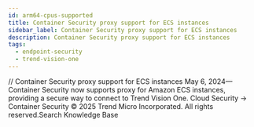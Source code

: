 ```yaml
---
id: arm64-cpus-supported
title: Container Security proxy support for ECS instances
sidebar_label: Container Security proxy support for ECS instances
description: Container Security proxy support for ECS instances
tags:
  - endpoint-security
  - trend-vision-one
---
```


/*<![CDATA[*/ $('#title').html($('meta[name=map-description]').attr('content')); /*]]>*/ Container Security proxy support for ECS instances May 6, 2024—Container Security now supports proxy for Amazon ECS instances, providing a secure way to connect to Trend Vision One. Cloud Security → Container Security © 2025 Trend Micro Incorporated. All rights reserved.Search Knowledge Base